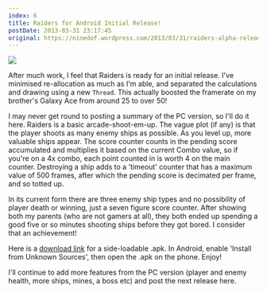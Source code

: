 ```yaml
---
index: 6
title: Raiders for Android Initial Release!
postDate: 2013-03-31 23:17:45
original: https://ninedof.wordpress.com/2013/03/31/raiders-alpha-release/
---
```


![](http://ninedof.files.wordpress.com/2013/03/raiders-title1.png)

After much work, I feel that Raiders is ready for an initial release. I've minimised re-allocation as much as I'm able, and separated the calculations and drawing using a new <code>Thread</code>. This actually boosted the framerate on my brother's Galaxy Ace from around 25 to over 50!

I may never get round to posting a summary of the PC version, so I'll do it here. Raiders is a basic arcade-shoot-em-up. The vague plot (if any) is that the player shoots as many enemy ships as possible. As you level up, more valuable ships appear. The score counter counts in the pending score accumulated and multiplies it based on the current Combo value, so if you're on a 4x combo, each point counted in is worth 4 on the main counter. Destroying a ship adds to a 'timeout' counter that has a maximum value of 500 frames, after which the pending score is decimated per frame, and so totted up.

In its current form there are three enemy ship types and no possibility of player death or winning, just a seven figure score counter. After showing both my parents (who are not gamers at all), they both ended up spending a good five or so minutes shooting ships before they got bored. I consider that an achievement!

Here is a [download link](https://www.dropbox.com/s/7is07qt9ppex7zr/RaidersAndroid.apk) for a side-loadable .apk. In Android, enable 'Install from Unknown Sources', then open the .apk on the phone. Enjoy!

I'll continue to add more features from the PC version (player and enemy health, more ships, mines, a boss etc) and post the next release here.
